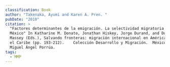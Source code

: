 ```yaml
---
classification: Book
author: "Takenaka, Ayumi and Karen A. Pren. "
pubDate: "2010"
citation: >
  "Factores determinantes de la emigración. La selectividad migratoria en Perú y
  México" In Katharine M. Donato, Jonathan Hiskey, Jorge Durand, and Douglas S.
  Massey (Eds.), Salvando fronteras: migración internacional en América Latina y
  el Caribe (pp. 193-212).    Colección Desarrollo y Migración.  México City:
  Miguel Ángel Porrúa. 
tags:
  - MMP
---
```

